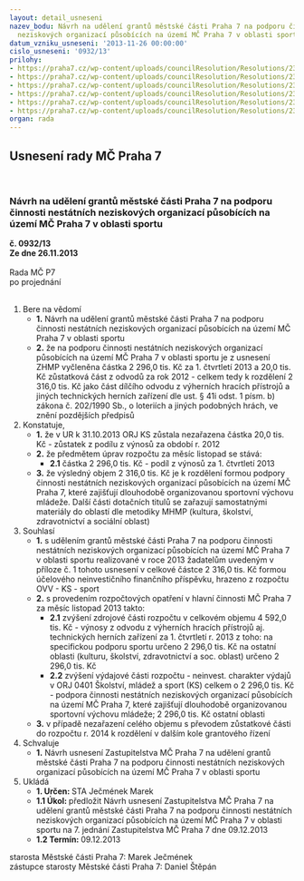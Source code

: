```yaml
---
layout: detail_usneseni
nazev_bodu: Návrh na udělení grantů městské části Praha 7 na podporu činnosti nestátních
  neziskových organizací působících na území MČ Praha 7 v oblasti sportu
datum_vzniku_usneseni: '2013-11-26 00:00:00'
cislo_usneseni: '0932/13'
prilohy:
- https://praha7.cz/wp-content/uploads/councilResolution/Resolutions/23449/61-13-priloha_c1_gnnos_2013_ii_zmc.xls
- https://praha7.cz/wp-content/uploads/councilResolution/Resolutions/23449/61-13-z6_udeleni_grantu_na_podporu_sportovni_cinnosti_ii_kolo_2013.doc
- https://praha7.cz/wp-content/uploads/councilResolution/Resolutions/23449/61-13-usneseni_r_0799_13_15_10_2013_vyhlaseni_grantu_na_podporu_sportovni_cinnosti.doc
- https://praha7.cz/wp-content/uploads/councilResolution/Resolutions/23449/61-13-usnesen%c3%ad_zastupitelstva_hmp_21_3_2013_ucelove_urceni_prijmu_hmp_z_hazardu.pdf
- https://praha7.cz/wp-content/uploads/councilResolution/Resolutions/23449/61-13-zhmp_31_36_i_q_2013.pdf
- https://praha7.cz/wp-content/uploads/councilResolution/Resolutions/23449/61-13-zapis_gk_nnos_18_11_2013.pdf
organ: rada
---
```

<div id="ucUsn_pList" class="usn">
	<span><h2>Usnesení rady MČ Praha 7 </h2>
<br></span><div class="standBody">
<span><h3>Návrh na udělení grantů městské části Praha 7 na podporu činnosti nestátních neziskových organizací působících na území MČ Praha 7 v oblasti sportu</h3></span><div class="center">
		<strong>č. 0932/13</strong><br>
	</div>
<div class="center">
		<strong>Ze dne 26.11.2013</strong><br><br>
	</div>Rada MČ P7<br> po projednání<br><br><ol>
<li>Bere na vědomí<ul>
<li>
<strong>1.</strong> Návrh na udělení grantů městské části Praha 7 na podporu činnosti nestátních neziskových organizací působících na území MČ Praha 7 v oblasti sportu</li>
<li>
<strong>2.</strong> že na podporu činnosti nestátních neziskových organizací působících na území MČ Praha 7 v oblasti sportu je z usnesení ZHMP vyčleněna částka 2 296,0 tis. Kč za 1. čtvrtletí 2013 a 20,0 tis. Kč zůstatková část z odvodů za rok 2012 - celkem tedy k rozdělení 2 316,0 tis. Kč jako část dílčího odvodu z výherních hracích přístrojů a jiných technických herních zařízení dle ust. § 41i odst. 1 písm. b) zákona č. 202/1990 Sb., o loteriích a jiných podobných hrách, ve znění pozdějších předpisů</li>
</ul>
</li>
<li>Konstatuje,<ul>
<li>
<strong>1.</strong> že v UR k 31.10.2013 ORJ KS zůstala nezařazena částka 20,0 tis. Kč -  zůstatek z podílu z výnosů za období r. 2012</li>
<li>
<strong>2.</strong> že předmětem úprav rozpočtu za měsíc listopad se stává:<ul><li>
<strong>2.1</strong> částka 2 296,0 tis. Kč - podíl z výnosů za 1. čtvrtletí 2013</li></ul>
</li>
<li>
<strong>3.</strong> že výsledný objem 2 316,0 tis. Kč je k rozdělení formou podpory činnosti nestátních neziskových organizací působících na území MČ Praha 7, které zajišťují dlouhodobě organizovanou sportovní výchovu mládeže. Další části dotačních titulů se zařazují samostatnými materiály do oblastí dle metodiky MHMP (kultura, školství, zdravotnictví a sociální oblast)</li>
</ul>
</li>
<li>Souhlasí<ul>
<li>
<strong>1.</strong> s udělením grantů městské části Praha 7 na podporu činnosti nestátních neziskových organizací působících na území MČ Praha 7 v oblasti sportu realizované v roce 2013 žadatelům uvedeným v příloze č. 1 tohoto usnesení v celkové částce 2 316,0 tis. Kč formou účelového neinvestičního finančního příspěvku, hrazeno z rozpočtu OVV - KS - sport</li>
<li>
<strong>2.</strong> s provedením  rozpočtových opatření v hlavní činnosti MČ Praha 7 za měsíc listopad 2013 takto:<ul>
<li>
<strong>2.1</strong> zvýšení zdrojové části rozpočtu v celkovém objemu 4 592,0 tis. Kč - výnosy z odvodu z výherních hracích přístrojů aj. technických herních zařízení za 1. čtvrtletí r. 2013 z toho: na specifickou podporu sportu určeno                           2 296,0 tis. Kč na ostatní oblasti (kulturu, školství, zdravotnictví a soc. oblast) určeno   2 296,0 tis. Kč</li>
<li>
<strong>2.2</strong> zvýšení výdajové části rozpočtu - neinvest. charakter výdajů v ORJ 0401 Školství, mládež a sport (KS) celkem o 2 296,0 tis. Kč - podpora činnosti nestátních neziskových organizací působících na území MČ Praha 7, které zajišťují dlouhodobě organizovanou sportovní výchovu mládeže; 2 296,0 tis. Kč ostatní oblasti</li>
</ul>
</li>
<li>
<strong>3.</strong> v případě nezařazení celého objemu s převodem zůstatkové části do rozpočtu r. 2014 k rozdělení v dalším kole grantového řízení</li>
</ul>
</li>
<li>Schvaluje<ul><li>
<strong>1.</strong> Návrh usnesení Zastupitelstva MČ Praha 7 na udělení grantů městské části  Praha 7 na podporu činnosti nestátních neziskových organizací působících  na území MČ Praha 7 v oblasti sportu</li></ul>
</li>
<li>Ukládá<ul>
<li>
<strong>1. Určen: </strong>STA Ječmének Marek</li>
<li>
<strong>1.1 Úkol: </strong>předložit Návrh usnesení Zastupitelstva MČ Praha 7 na udělení grantů městské části Praha 7 na podporu činnosti nestátních neziskových organizací působících na území MČ Praha 7 v oblasti sportu na 7. jednání Zastupitelstva MČ Praha 7 dne 09.12.2013</li>
<li>
<strong>1.2 Termín: </strong>09.12.2013</li>
</ul>
</li>
</ol>starosta Městské části Praha 7: Marek Ječmének<br>zástupce starosty Městské části Praha 7: Daniel Štěpán 
</div>
</div>